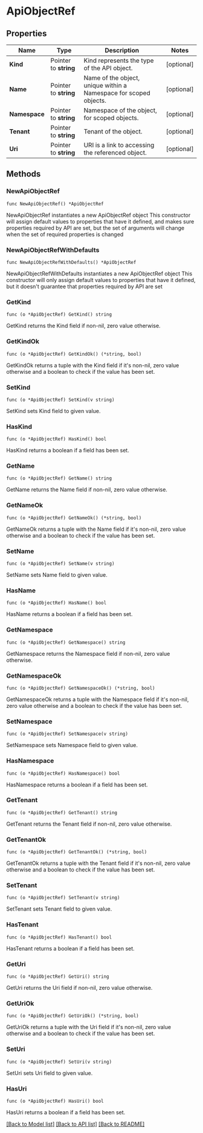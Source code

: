 # ApiObjectRef

## Properties

Name | Type | Description | Notes
------------ | ------------- | ------------- | -------------
**Kind** | Pointer to **string** | Kind represents the type of the API object. | [optional] 
**Name** | Pointer to **string** | Name of the object, unique within a Namespace for scoped objects. | [optional] 
**Namespace** | Pointer to **string** | Namespace of the object, for scoped objects. | [optional] 
**Tenant** | Pointer to **string** | Tenant of the object. | [optional] 
**Uri** | Pointer to **string** | URI is a link to accessing the referenced object. | [optional] 

## Methods

### NewApiObjectRef

`func NewApiObjectRef() *ApiObjectRef`

NewApiObjectRef instantiates a new ApiObjectRef object
This constructor will assign default values to properties that have it defined,
and makes sure properties required by API are set, but the set of arguments
will change when the set of required properties is changed

### NewApiObjectRefWithDefaults

`func NewApiObjectRefWithDefaults() *ApiObjectRef`

NewApiObjectRefWithDefaults instantiates a new ApiObjectRef object
This constructor will only assign default values to properties that have it defined,
but it doesn't guarantee that properties required by API are set

### GetKind

`func (o *ApiObjectRef) GetKind() string`

GetKind returns the Kind field if non-nil, zero value otherwise.

### GetKindOk

`func (o *ApiObjectRef) GetKindOk() (*string, bool)`

GetKindOk returns a tuple with the Kind field if it's non-nil, zero value otherwise
and a boolean to check if the value has been set.

### SetKind

`func (o *ApiObjectRef) SetKind(v string)`

SetKind sets Kind field to given value.

### HasKind

`func (o *ApiObjectRef) HasKind() bool`

HasKind returns a boolean if a field has been set.

### GetName

`func (o *ApiObjectRef) GetName() string`

GetName returns the Name field if non-nil, zero value otherwise.

### GetNameOk

`func (o *ApiObjectRef) GetNameOk() (*string, bool)`

GetNameOk returns a tuple with the Name field if it's non-nil, zero value otherwise
and a boolean to check if the value has been set.

### SetName

`func (o *ApiObjectRef) SetName(v string)`

SetName sets Name field to given value.

### HasName

`func (o *ApiObjectRef) HasName() bool`

HasName returns a boolean if a field has been set.

### GetNamespace

`func (o *ApiObjectRef) GetNamespace() string`

GetNamespace returns the Namespace field if non-nil, zero value otherwise.

### GetNamespaceOk

`func (o *ApiObjectRef) GetNamespaceOk() (*string, bool)`

GetNamespaceOk returns a tuple with the Namespace field if it's non-nil, zero value otherwise
and a boolean to check if the value has been set.

### SetNamespace

`func (o *ApiObjectRef) SetNamespace(v string)`

SetNamespace sets Namespace field to given value.

### HasNamespace

`func (o *ApiObjectRef) HasNamespace() bool`

HasNamespace returns a boolean if a field has been set.

### GetTenant

`func (o *ApiObjectRef) GetTenant() string`

GetTenant returns the Tenant field if non-nil, zero value otherwise.

### GetTenantOk

`func (o *ApiObjectRef) GetTenantOk() (*string, bool)`

GetTenantOk returns a tuple with the Tenant field if it's non-nil, zero value otherwise
and a boolean to check if the value has been set.

### SetTenant

`func (o *ApiObjectRef) SetTenant(v string)`

SetTenant sets Tenant field to given value.

### HasTenant

`func (o *ApiObjectRef) HasTenant() bool`

HasTenant returns a boolean if a field has been set.

### GetUri

`func (o *ApiObjectRef) GetUri() string`

GetUri returns the Uri field if non-nil, zero value otherwise.

### GetUriOk

`func (o *ApiObjectRef) GetUriOk() (*string, bool)`

GetUriOk returns a tuple with the Uri field if it's non-nil, zero value otherwise
and a boolean to check if the value has been set.

### SetUri

`func (o *ApiObjectRef) SetUri(v string)`

SetUri sets Uri field to given value.

### HasUri

`func (o *ApiObjectRef) HasUri() bool`

HasUri returns a boolean if a field has been set.


[[Back to Model list]](../README.md#documentation-for-models) [[Back to API list]](../README.md#documentation-for-api-endpoints) [[Back to README]](../README.md)


